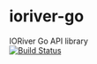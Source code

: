 # ioriver-go
IORiver Go API library  
[![Build Status](https://github.com/ioriver-test-public/ioriver-go/actions/workflows/main.yml/badge.svg)](https://github.com/ioriver-test-public/ioriver-go/actions/workflows/main.yml)